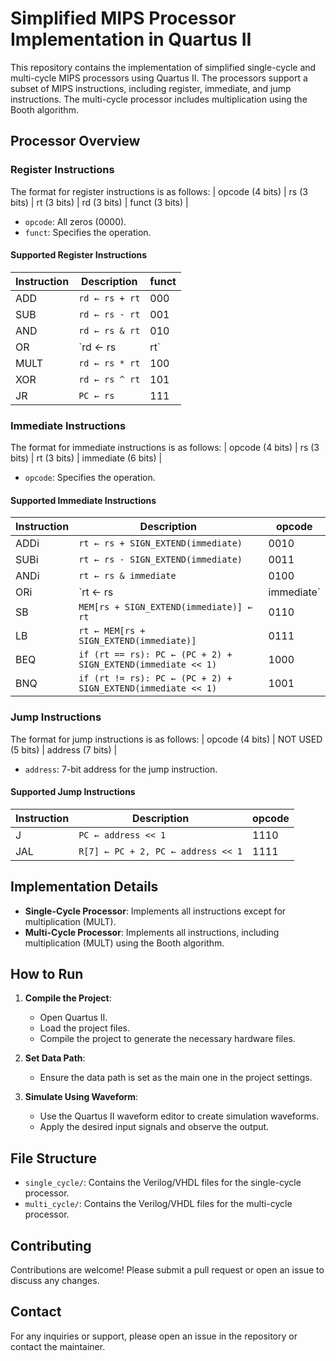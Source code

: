 # Simplified MIPS Processor Implementation in Quartus II

This repository contains the implementation of simplified single-cycle and multi-cycle MIPS processors using Quartus II. The processors support a subset of MIPS instructions, including register, immediate, and jump instructions. The multi-cycle processor includes multiplication using the Booth algorithm.

## Processor Overview

### Register Instructions

The format for register instructions is as follows:
| opcode (4 bits) | rs (3 bits) | rt (3 bits) | rd (3 bits) | funct (3 bits) |

- `opcode`: All zeros (0000).
- `funct`: Specifies the operation.

#### Supported Register Instructions

| Instruction | Description           | funct |
|-------------|-----------------------|-------|
| ADD         | `rd ← rs + rt`        | 000   |
| SUB         | `rd ← rs - rt`        | 001   |
| AND         | `rd ← rs & rt`        | 010   |
| OR          | `rd ← rs | rt`        | 011   |
| MULT        | `rd ← rs * rt`        | 100   |
| XOR         | `rd ← rs ^ rt`        | 101   |
| JR          | `PC ← rs`             | 111   |

### Immediate Instructions

The format for immediate instructions is as follows:
| opcode (4 bits) | rs (3 bits) | rt (3 bits) | immediate (6 bits) |

- `opcode`: Specifies the operation.

#### Supported Immediate Instructions

| Instruction | Description                                    | opcode |
|-------------|------------------------------------------------|--------|
| ADDi        | `rt ← rs + SIGN_EXTEND(immediate)`             | 0010   |
| SUBi        | `rt ← rs - SIGN_EXTEND(immediate)`             | 0011   |
| ANDi        | `rt ← rs & immediate`                          | 0100   |
| ORi         | `rt ← rs | immediate`                          | 0101   |
| SB          | `MEM[rs + SIGN_EXTEND(immediate)] ← rt`        | 0110   |
| LB          | `rt ← MEM[rs + SIGN_EXTEND(immediate)]`        | 0111   |
| BEQ         | `if (rt == rs): PC ← (PC + 2) + SIGN_EXTEND(immediate << 1)` | 1000   |
| BNQ         | `if (rt != rs): PC ← (PC + 2) + SIGN_EXTEND(immediate << 1)` | 1001   |

### Jump Instructions

The format for jump instructions is as follows:
| opcode (4 bits) | NOT USED (5 bits) | address (7 bits) |

- `address`: 7-bit address for the jump instruction.

#### Supported Jump Instructions

| Instruction | Description                                  | opcode |
|-------------|----------------------------------------------|--------|
| J           | `PC ← address << 1`                          | 1110   |
| JAL         | `R[7] ← PC + 2, PC ← address << 1`           | 1111   |

## Implementation Details

- **Single-Cycle Processor**: Implements all instructions except for multiplication (MULT).
- **Multi-Cycle Processor**: Implements all instructions, including multiplication (MULT) using the Booth algorithm.

## How to Run

1. **Compile the Project**:
   - Open Quartus II.
   - Load the project files.
   - Compile the project to generate the necessary hardware files.

2. **Set Data Path**:
   - Ensure the data path is set as the main one in the project settings.

3. **Simulate Using Waveform**:
   - Use the Quartus II waveform editor to create simulation waveforms.
   - Apply the desired input signals and observe the output.

## File Structure

- `single_cycle/`: Contains the Verilog/VHDL files for the single-cycle processor.
- `multi_cycle/`: Contains the Verilog/VHDL files for the multi-cycle processor.

## Contributing

Contributions are welcome! Please submit a pull request or open an issue to discuss any changes.

## Contact

For any inquiries or support, please open an issue in the repository or contact the maintainer.

